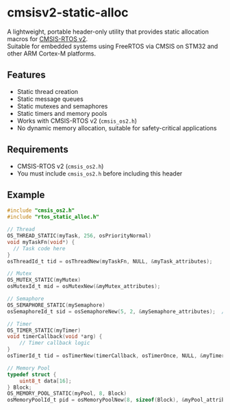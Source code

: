 # cmsisv2-static-alloc

A lightweight, portable header-only utility that provides static allocation macros for [CMSIS-RTOS v2](https://arm-software.github.io/CMSIS_5/RTOS2/html/index.html).  
Suitable for embedded systems using FreeRTOS via CMSIS on STM32 and other ARM Cortex-M platforms.

## Features

- Static thread creation
- Static message queues
- Static mutexes and semaphores
- Static timers and memory pools
- Works with CMSIS-RTOS v2 (`cmsis_os2.h`)
- No dynamic memory allocation, suitable for safety-critical applications

## Requirements

- CMSIS-RTOS v2 (`cmsis_os2.h`)
- You must include `cmsis_os2.h` before including this header

## Example 

```c
#include "cmsis_os2.h"
#include "rtos_static_alloc.h"

// Thread
OS_THREAD_STATIC(myTask, 256, osPriorityNormal)
void myTaskFn(void*) {
  // Task code here
}
osThreadId_t tid = osThreadNew(myTaskFn, NULL, &myTask_attributes);

// Mutex
OS_MUTEX_STATIC(myMutex)
osMutexId_t mid = osMutexNew(&myMutex_attributes);

// Semaphore
OS_SEMAPHORE_STATIC(mySemaphore)
osSemaphoreId_t sid = osSemaphoreNew(5, 2, &mySemaphore_attributes);  // max 5, initial 2

// Timer
OS_TIMER_STATIC(myTimer)
void timerCallback(void *arg) {
    // Timer callback logic
}
osTimerId_t tid = osTimerNew(timerCallback, osTimerOnce, NULL, &myTimer_attributes);

// Memory Pool
typedef struct {
    uint8_t data[16];
} Block;
OS_MEMORY_POOL_STATIC(myPool, 8, Block)
osMemoryPoolId_t pid = osMemoryPoolNew(8, sizeof(Block), &myPool_attributes);

